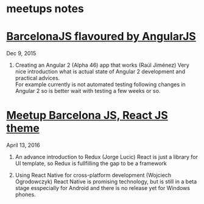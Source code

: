 # meetups notes



# [BarcelonaJS flavoured by AngularJS](http://www.meetup.com/BarcelonaJS/events/224140364/)
Dec 9, 2015

1. Creating an Angular 2 (Alpha 46) app that works (Raúl Jiménez)
  Very nice introduction what is actual state of Angular 2 development and practical advices.  
  For example currently is not automated testing following changes in Angular 2 so is better wait with testing a few weeks or so.  

# [Meetup Barcelona JS, React JS theme](http://www.meetup.com/BarcelonaJS/events/229636754/)
April 13, 2016

1. An advance introduction to Redux (Jorge Lucic)
  React is just a library for UI template, so Redux is fullfilling the gap to be a framework  

2. Using React Native for cross-platform development (Wojciech Ogrodowczyk)
  React Native is promising technology, but is still in a beta stage esspecially for Android and there is no release yet for Windows phones.  


